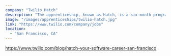 ```yaml
---
company: "Twilio Hatch"
description: "The apprenticeship, known as Hatch, is a six-month program which aims to equip individuals having non-traditional technical backgrounds with industry experience in designing, developing, and delivering production-ready software systems."
image: "/images/apprenticeships/twilio-hatch.jpg"
link: "https://www.twilio.com/company/jobs"
location:
  - "San Francisco, CA"
---
```


https://www.twilio.com/blog/hatch-your-software-career-san-francisco
